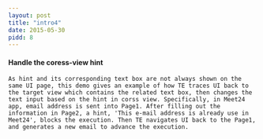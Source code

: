 ```yaml
---
layout: post
title: "intro4"
date: 2015-05-30
pidd: 8
---
```

#### Handle the coress-view hint
    As hint and its corresponding text box are not always shown on the same UI page, this demo gives an example of how TE traces UI back to the target view which contains the related text box, then changes the text input based on the hint in corss view. Specifically, in Meet24 app, email address is sent into Page1. After filling out the information in Page2, a hint, 'This e-mail address is already use in Meet24', blocks the execution. Then TE navigates UI back to the Page1, and generates a new email to advance the execution.  